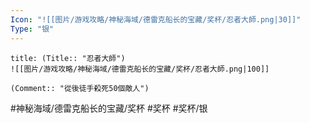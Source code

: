 ```yaml
---
Icon: "![[图片/游戏攻略/神秘海域/德雷克船长的宝藏/奖杯/忍者大師.png|30]]"
Type: "银"
---
```

```ad-common-silver-trophy
title: (Title:: "忍者大師")
![[图片/游戏攻略/神秘海域/德雷克船长的宝藏/奖杯/忍者大師.png|100]]

(Comment:: "從後徒手殺死50個敵人")
```

#神秘海域/德雷克船长的宝藏/奖杯 #奖杯 #奖杯/银
